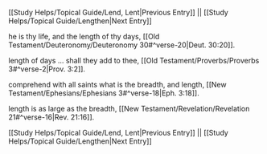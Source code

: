 [[Study Helps/Topical Guide/Lend, Lent|Previous Entry]]  ||  [[Study Helps/Topical Guide/Lengthen|Next Entry]]

 he is thy life, and the length of thy days, [[Old Testament/Deuteronomy/Deuteronomy 30#^verse-20|Deut. 30:20]].

 length of days ... shall they add to thee, [[Old Testament/Proverbs/Proverbs 3#^verse-2|Prov. 3:2]].

 comprehend with all saints what is the breadth, and length, [[New Testament/Ephesians/Ephesians 3#^verse-18|Eph. 3:18]].

 length is as large as the breadth, [[New Testament/Revelation/Revelation 21#^verse-16|Rev. 21:16]].

[[Study Helps/Topical Guide/Lend, Lent|Previous Entry]]  ||  [[Study Helps/Topical Guide/Lengthen|Next Entry]]